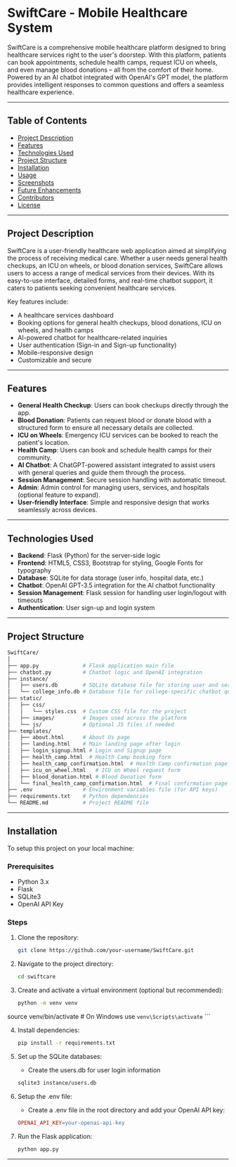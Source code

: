 # SwiftCare - Mobile Healthcare System

SwiftCare is a comprehensive mobile healthcare platform designed to bring healthcare services right to the user's doorstep. With this platform, patients can book appointments, schedule health camps, request ICU on wheels, and even manage blood donations – all from the comfort of their home. Powered by an AI chatbot integrated with OpenAI's GPT model, the platform provides intelligent responses to common questions and offers a seamless healthcare experience.

---

## Table of Contents

- [Project Description](#project-description)
- [Features](#features)
- [Technologies Used](#technologies-used)
- [Project Structure](#project-structure)
- [Installation](#installation)
- [Usage](#usage)
- [Screenshots](#screenshots)
- [Future Enhancements](#future-enhancements)
- [Contributors](#contributors)
- [License](#license)

---

## Project Description

SwiftCare is a user-friendly healthcare web application aimed at simplifying the process of receiving medical care. Whether a user needs general health checkups, an ICU on wheels, or blood donation services, SwiftCare allows users to access a range of medical services from their devices. With its easy-to-use interface, detailed forms, and real-time chatbot support, it caters to patients seeking convenient healthcare services.

Key features include:
- A healthcare services dashboard
- Booking options for general health checkups, blood donations, ICU on wheels, and health camps
- AI-powered chatbot for healthcare-related inquiries
- User authentication (Sign-in and Sign-up functionality)
- Mobile-responsive design
- Customizable and secure

---

## Features

- **General Health Checkup**: Users can book checkups directly through the app.
- **Blood Donation**: Patients can request blood or donate blood with a structured form to ensure all necessary details are collected.
- **ICU on Wheels**: Emergency ICU services can be booked to reach the patient's location.
- **Health Camp**: Users can book and schedule health camps for their community.
- **AI Chatbot**: A ChatGPT-powered assistant integrated to assist users with general queries and guide them through the process.
- **Session Management**: Secure session handling with automatic timeout.
- **Admin**: Admin control for managing users, services, and hospitals (optional feature to expand).
- **User-friendly Interface**: Simple and responsive design that works seamlessly across devices.

---

## Technologies Used

- **Backend**: Flask (Python) for the server-side logic
- **Frontend**: HTML5, CSS3, Bootstrap for styling, Google Fonts for typography
- **Database**: SQLite for data storage (user info, hospital data, etc.)
- **Chatbot**: OpenAI GPT-3.5 integration for the AI chatbot functionality
- **Session Management**: Flask session for handling user login/logout with timeouts
- **Authentication**: User sign-up and login system

---

## Project Structure

```bash
SwiftCare/
│
├── app.py              # Flask application main file
├── chatbot.py          # Chatbot logic and OpenAI integration
├── instance/
│   ├── users.db        # SQLite database file for storing user and service data
│   └── college_info.db # Database file for college-specific chatbot queries
├── static/
│   ├── css/
│   │   └── styles.css  # Custom CSS file for the project
│   ├── images/         # Images used across the platform
│   └── js/             # Optional JS files if needed
├── templates/
│   ├── about.html      # About Us page
│   ├── landing.html    # Main landing page after login
│   ├── login_signup.html # Login and Signup page
│   ├── health_camp.html  # Health Camp booking form
│   ├── health_camp_confirmation.html  # Health Camp confirmation page
│   ├── icu_on_wheel.html   # ICU on Wheel request form
│   ├── blood_donation.html # Blood Donation form
│   └── final_health_camp_confirmation.html  # Final confirmation page for Health Camp
├── .env                # Environment variables file (for API keys)
├── requirements.txt    # Python dependencies
└── README.md           # Project README file
```

---

## Installation

To setup this project on your local machine:

### Prerequisites

- Python 3.x
- Flask
- SQLite3
- OpenAI API Key

### Steps

1. Clone the repository:
   ```bash
   git clone https://github.com/your-username/SwiftCare.git
   ```

2. Navigate to the project directory:
    ```bash
    cd swiftcare
    ```

3. Create and activate a virtual environment (optional but recommended):
    ```bash
    python -m venv venv
source venv/bin/activate  # On Windows use `venv\Scripts\activate`
    ```

4. Install dependencies:
   ```bash
   pip install -r requirements.txt
   ```

5. Set up the SQLite databases:
    - Create the users.db for user login information
    ```bash
    sqlite3 instance/users.db
    ```

6. Setup the .env file:
    - Create a .env file in the root directory and add your OpenAI API key:
    ```makefile
    OPENAI_API_KEY=your-openai-api-key
    ```

7. Run the Flask application:
    ```bash
    python app.py
    ```

---
